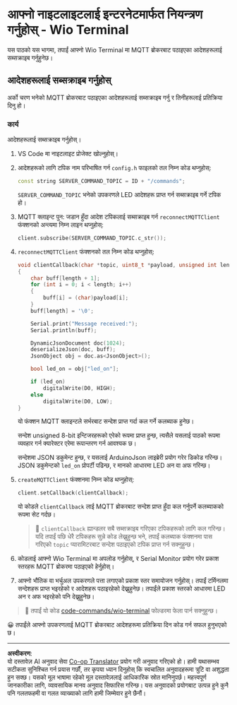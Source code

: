 <!--
CO_OP_TRANSLATOR_METADATA:
{
  "original_hash": "6754c915dae64ba70fcd5e52c37f3adf",
  "translation_date": "2025-08-27T12:35:27+00:00",
  "source_file": "1-getting-started/lessons/4-connect-internet/wio-terminal-commands.md",
  "language_code": "ne"
}
-->
# आफ्नो नाइटलाइटलाई इन्टरनेटमार्फत नियन्त्रण गर्नुहोस् - Wio Terminal

यस पाठको यस भागमा, तपाईं आफ्नो Wio Terminal मा MQTT ब्रोकरबाट पठाइएका आदेशहरूलाई सब्सक्राइब गर्नुहुनेछ।

## आदेशहरूलाई सब्सक्राइब गर्नुहोस्

अर्को चरण भनेको MQTT ब्रोकरबाट पठाइएका आदेशहरूलाई सब्सक्राइब गर्नु र तिनीहरूलाई प्रतिक्रिया दिनु हो।

### कार्य

आदेशहरूलाई सब्सक्राइब गर्नुहोस्।

1. VS Code मा नाइटलाइट प्रोजेक्ट खोल्नुहोस्।

1. आदेशहरूको लागि टपिक नाम परिभाषित गर्न `config.h` फाइलको तल निम्न कोड थप्नुहोस्:

    ```cpp
    const string SERVER_COMMAND_TOPIC = ID + "/commands";
    ```

    `SERVER_COMMAND_TOPIC` भनेको उपकरणले LED आदेशहरू प्राप्त गर्न सब्सक्राइब गर्ने टपिक हो।

1. MQTT क्लाइन्ट पुन: जडान हुँदा आदेश टपिकलाई सब्सक्राइब गर्न `reconnectMQTTClient` फंक्शनको अन्त्यमा निम्न लाइन थप्नुहोस्:

    ```cpp
    client.subscribe(SERVER_COMMAND_TOPIC.c_str());
    ```

1. `reconnectMQTTClient` फंक्शनको तल निम्न कोड थप्नुहोस्:

    ```cpp
    void clientCallback(char *topic, uint8_t *payload, unsigned int length)
    {
        char buff[length + 1];
        for (int i = 0; i < length; i++)
        {
            buff[i] = (char)payload[i];
        }
        buff[length] = '\0';
    
        Serial.print("Message received:");
        Serial.println(buff);
    
        DynamicJsonDocument doc(1024);
        deserializeJson(doc, buff);
        JsonObject obj = doc.as<JsonObject>();
    
        bool led_on = obj["led_on"];
    
        if (led_on)
            digitalWrite(D0, HIGH);
        else
            digitalWrite(D0, LOW);
    }
    ```

    यो फंक्शन MQTT क्लाइन्टले सर्भरबाट सन्देश प्राप्त गर्दा कल गर्ने कलब्याक हुनेछ।

    सन्देश unsigned 8-bit इन्टिजरहरूको एरेको रूपमा प्राप्त हुन्छ, त्यसैले यसलाई पाठको रूपमा व्यवहार गर्न क्यारेक्टर एरेमा रूपान्तरण गर्न आवश्यक छ।

    सन्देशमा JSON डकुमेन्ट हुन्छ, र यसलाई ArduinoJson लाइब्रेरी प्रयोग गरेर डिकोड गरिन्छ। JSON डकुमेन्टको `led_on` प्रोपर्टी पढिन्छ, र मानको आधारमा LED अन वा अफ गरिन्छ।

1. `createMQTTClient` फंक्शनमा निम्न कोड थप्नुहोस्:

    ```cpp
    client.setCallback(clientCallback);
    ```

    यो कोडले `clientCallback` लाई MQTT ब्रोकरबाट सन्देश प्राप्त हुँदा कल गर्नुपर्ने कलब्याकको रूपमा सेट गर्दछ।

    > 💁 `clientCallback` ह्यान्डलर सबै सब्सक्राइब गरिएका टपिकहरूको लागि कल गरिन्छ। यदि तपाईं पछि धेरै टपिकहरू सुन्ने कोड लेख्नुहुन्छ भने, तपाईं कलब्याक फंक्शनमा पास गरिएको `topic` प्यारामिटरबाट सन्देश पठाइएको टपिक प्राप्त गर्न सक्नुहुन्छ।

1. कोडलाई आफ्नो Wio Terminal मा अपलोड गर्नुहोस्, र Serial Monitor प्रयोग गरेर प्रकाश स्तरहरू MQTT ब्रोकरमा पठाइएको हेर्नुहोस्।

1. आफ्नो भौतिक वा भर्चुअल उपकरणले पत्ता लगाएको प्रकाश स्तर समायोजन गर्नुहोस्। तपाईं टर्मिनलमा सन्देशहरू प्राप्त भइरहेको र आदेशहरू पठाइरहेको देख्नुहुनेछ। तपाईंले प्रकाश स्तरको आधारमा LED अन र अफ भइरहेको पनि देख्नुहुनेछ।

> 💁 तपाईं यो कोड [code-commands/wio-terminal](../../../../../1-getting-started/lessons/4-connect-internet/code-commands/wio-terminal) फोल्डरमा फेला पार्न सक्नुहुन्छ।

😀 तपाईंले आफ्नो उपकरणलाई MQTT ब्रोकरबाट आदेशहरूमा प्रतिक्रिया दिन कोड गर्न सफल हुनुभएको छ।

---

**अस्वीकरण**:  
यो दस्तावेज़ AI अनुवाद सेवा [Co-op Translator](https://github.com/Azure/co-op-translator) प्रयोग गरी अनुवाद गरिएको हो। हामी यथासम्भव सटीकता सुनिश्चित गर्न प्रयास गर्छौं, तर कृपया ध्यान दिनुहोस् कि स्वचालित अनुवादहरूमा त्रुटि वा अशुद्धता हुन सक्छ। यसको मूल भाषामा रहेको मूल दस्तावेज़लाई आधिकारिक स्रोत मानिनुपर्छ। महत्त्वपूर्ण जानकारीका लागि, व्यावसायिक मानव अनुवाद सिफारिस गरिन्छ। यस अनुवादको प्रयोगबाट उत्पन्न हुने कुनै पनि गलतफहमी वा गलत व्याख्याको लागि हामी जिम्मेवार हुने छैनौं।  